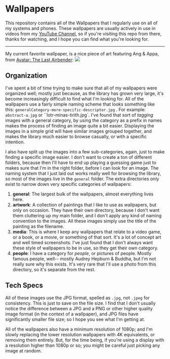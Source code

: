 # Wallpapers
This repository contains all of the Wallpapers that I regularly use on all of my systems and phones. These wallpapers are usually actively in use in videos from my [YouTube Channel]( https://www.youtube.com/user/mackenziegcriswell ), so if you're visiting this repo from there, thanks for watching, and I hope you can find what you're looking for. 

---

My current favorite wallpaper, is a nice piece of art featuring Ang & Appa, from [Avatar: The Last Airbender](https://www.imdb.com/title/tt0417299/): 
![]( http://hdqwalls.com/wallpapers/avatar-the-last-airbender-an.jpg)

## Organization
I've spent a bit of time trying to make sure that all of my wallpapers were organized well; mostly just because, as the library has grown very large, it's become increasingly difficult to find what I'm looking for. All of the wallpapers use a fairly simple naming scheme that looks something like this: ``generalCategory-more-specific-descriptor.jpg`` . For example: ``abstract-a.jpg`` or ``lotr-minas-tirith.jpg`. I've found that sort of *tagging* images with a general category, by using the category as a prefix in names makes the process of finding an image quite a bit easier. Displaying the images in a simple grid will have similar images grouped together, and makes the library much easier to browse casually, or with a specific intention. 

I also have split up the images into a few sub-categories, again, just to make finding a specific image easier. I don't want to create a ton of different folders, because then I'll have to end up playing a guessing game just to makes sure that I'm in the right folder, before I can look for an image. The naming system that I just laid out works really well for browsing the library, so most of the images live in the ``general`` folder. The extra directories only exist to narrow down very specific categories of wallpapers: 

1. **general**: The largest bulk of the wallpapers, almost everything lives here. 
2. **artwork**: A collection of paintings that I like to use as wallpapers, but only on occasion. They have their own directory, because I don't want them cluttering up my main folder, and I don't apply any kind of naming convention to the images. All these images simply use the title of the painting as the filename. 
3. **media**: This is where I keep any wallpapers that relate to a video game, or a book, or a movie, or something of that sort. It's a lot of concept art and well timed screenshots. I've just found that I don't always want these style of wallpapers to be in use, so they get their own category. 
4. **people**: I have a category for *people*, or pictures of people. Mostly famous people, well-- mostly Audrey Hepburn & Buddha, but I'm not really sure why this exists. It's very rare that I'll use a photo from this directory, so it's separate from the rest. 

## Tech Specs
All of these images use the JPG format, spelled as ``.jpg``, not ``.jpeg`` for consistency. This is just to save on the file size. I find that I don't usually notice the difference between a JPG and a PNG or other higher quality image format (in the context of a wallpaper), and JPG files have significantly smaller file size; so I hope you see what I'm getting at. 

All of the wallpapers also have a minimum resolution of 1080p; and I'm slowly replacing the lower resolution wallpapers with 4K equivalents, or removing them entirely. But, for the time being, if you're using a display with a resolution higher than 1080p or so; you might be careful just picking any image at random. 
